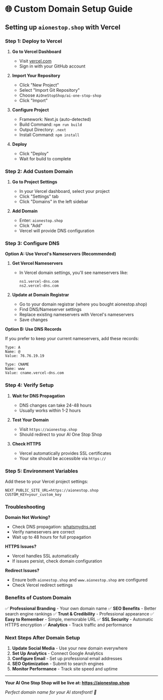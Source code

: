 # 🌐 Custom Domain Setup Guide

## Setting up `aionestop.shop` with Vercel

### Step 1: Deploy to Vercel

1. **Go to Vercel Dashboard**
   - Visit [vercel.com](https://vercel.com)
   - Sign in with your GitHub account

2. **Import Your Repository**
   - Click "New Project"
   - Select "Import Git Repository"
   - Choose `AiOneStopShop/ai-one-stop-shop`
   - Click "Import"

3. **Configure Project**
   - Framework: Next.js (auto-detected)
   - Build Command: `npm run build`
   - Output Directory: `.next`
   - Install Command: `npm install`

4. **Deploy**
   - Click "Deploy"
   - Wait for build to complete

### Step 2: Add Custom Domain

1. **Go to Project Settings**
   - In your Vercel dashboard, select your project
   - Click "Settings" tab
   - Click "Domains" in the left sidebar

2. **Add Domain**
   - Enter: `aionestop.shop`
   - Click "Add"
   - Vercel will provide DNS configuration

### Step 3: Configure DNS

**Option A: Use Vercel's Nameservers (Recommended)**

1. **Get Vercel Nameservers**
   - In Vercel domain settings, you'll see nameservers like:
     ```
     ns1.vercel-dns.com
     ns2.vercel-dns.com
     ```

2. **Update at Domain Registrar**
   - Go to your domain registrar (where you bought aionestop.shop)
   - Find DNS/Nameserver settings
   - Replace existing nameservers with Vercel's nameservers
   - Save changes

**Option B: Use DNS Records**

If you prefer to keep your current nameservers, add these records:

```
Type: A
Name: @
Value: 76.76.19.19

Type: CNAME
Name: www
Value: cname.vercel-dns.com
```

### Step 4: Verify Setup

1. **Wait for DNS Propagation**
   - DNS changes can take 24-48 hours
   - Usually works within 1-2 hours

2. **Test Your Domain**
   - Visit `https://aionestop.shop`
   - Should redirect to your AI One Stop Shop

3. **Check HTTPS**
   - Vercel automatically provides SSL certificates
   - Your site should be accessible via `https://`

### Step 5: Environment Variables

Add these to your Vercel project settings:

```env
NEXT_PUBLIC_SITE_URL=https://aionestop.shop
CUSTOM_KEY=your_custom_key
```

### Troubleshooting

**Domain Not Working?**
- Check DNS propagation: [whatsmydns.net](https://whatsmydns.net)
- Verify nameservers are correct
- Wait up to 48 hours for full propagation

**HTTPS Issues?**
- Vercel handles SSL automatically
- If issues persist, check domain configuration

**Redirect Issues?**
- Ensure both `aionestop.shop` and `www.aionestop.shop` are configured
- Check Vercel redirect settings

### Benefits of Custom Domain

✅ **Professional Branding** - Your own domain name
✅ **SEO Benefits** - Better search engine rankings
✅ **Trust & Credibility** - Professional appearance
✅ **Easy to Remember** - Simple, memorable URL
✅ **SSL Security** - Automatic HTTPS encryption
✅ **Analytics** - Track traffic and performance

### Next Steps After Domain Setup

1. **Update Social Media** - Use your new domain everywhere
2. **Set Up Analytics** - Connect Google Analytics
3. **Configure Email** - Set up professional email addresses
4. **SEO Optimization** - Submit to search engines
5. **Monitor Performance** - Track site speed and uptime

---

**Your AI One Stop Shop will be live at: https://aionestop.shop**

*Perfect domain name for your AI storefront! 🚀*

